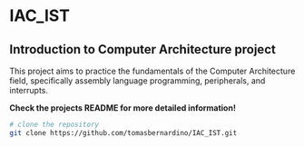 # IAC_IST
## Introduction to Computer Architecture project
This project aims to practice the fundamentals of the Computer Architecture field, specifically assembly language programming, peripherals, and interrupts.

**Check the projects README for more detailed information!**
```bash
# clone the repository
git clone https://github.com/tomasbernardino/IAC_IST.git
```
